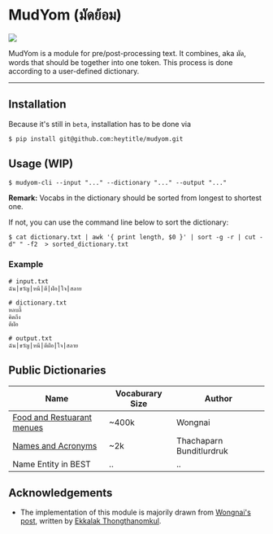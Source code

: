 # MudYom (มัดย้อม)

[![](https://travis-ci.org/heytitle/mudyom.svg?branch=master)](https://travis-ci.org/heytitle/mudyom)

MudYom is a module for pre/post-processing text. It combines, aka มัด, words that should be together into one token. This process is done according to a user-defined dictionary.

****
## Installation
Because it's still in `beta`, installation has to be done via
```
$ pip install git@github.com:heytitle/mudyom.git
```

## Usage (WIP)
```
$ mudyom-cli --input "..." --dictionary "..." --output "..."
```
**Remark:** Vocabs in the dictionary should be sorted from longest to shortest one.

If not, you can use the command line below to sort the dictionary:
```
$ cat dictionary.txt | awk '{ print length, $0 }' | sort -g -r | cut -d" " -f2  > sorted_dictionary.txt
```

### Example
```
# input.txt
ฉัน|ขวัญ|หนี|ตี|ฝ่อ|ใจ|สลาย

# dictionary.txt
หลบลี้
คิดถึง
ตีฝ่อ

# output.txt
ฉัน|ขวัญ|หนี|ตีฝ่อ|ใจ|สลาย
```

## Public Dictionaries
| Name | Vocaburary Size | Author |
|---|---|---|
| [Food and Restuarant menues][wongnai]| ~400k |  Wongnai  |
| [Names and Acronyms][commonnames]| ~2k | Thachaparn Bunditlurdruk |
| Name Entity in BEST | .. | .. |

## Acknowledgements
- The implementation of this module is majorily drawn from [Wongnai's post][post], written by [Ekkalak Thongthanomkul][noom].

[post]: https://life.wongnai.com/wongnai-search-improvement-using-machine-learning-part1-e0777b65979e
[noom]: https://github.com/Ekkalak-T
[wongnai]: https://github.com/wongnai/wongnai-corpus/blob/master/search/food_dictionary.txt
[commonnames]: https://gist.github.com/heytitle/a42a1ff819c61052ecd9aa3d1593371a